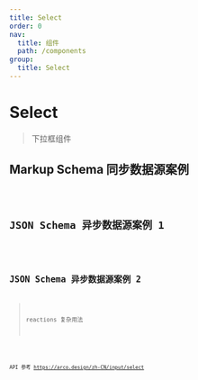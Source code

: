 ```yaml
---
title: Select
order: 0
nav:
  title: 组件
  path: /components
group:
  title: Select
---
```


# Select

> 下拉框组件

## Markup Schema 同步数据源案例

<code src="./demo/index_1.tsx" />

## JSON Schema 异步数据源案例 1

<code src="./demo/index_2.tsx" />

## JSON Schema 异步数据源案例 2

> reactions 复杂用法

<code src="./demo/index_3.tsx" />

API
参考 https://arco.design/zh-CN/input/select

